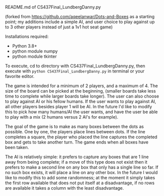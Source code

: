 README.md of CS437Final_LundbergDanny.py

(forked from https://github.com/aqeelanwar/Dots-and-Boxes as 
a starting point; my additions include a simple AI, and user 
choice to play against up to 3 other players instead of just
a 1v1 hot seat game)

Installations required:
 - Python 3.8+
 - python module numpy
 - python module tkinter

To execute, cd to directory with CS437Final_LundbergDanny.py, 
then execute with `python CS437Final_LundbergDanny.py` in 
terminal or your favorite editor.

The game is intended for a minimum of 2 players, and a maximum 
of 4. The size of the board can be picked at the beginning, 
(smaller boards take less time to complete while larger boards 
take longer). The user can also choose to play against AI or 
his fellow humans. If the user wants to play against AI, all 
other players besides player 1 will be AI. In the future I'd 
like to modify this to pick how many humans/AI the user 
wants, and have the user be able to play with a mix (2 humans 
versus 2 AI's for example).

The goal of the game is to make as many boxes between the dots 
as possible. One by one, the players place lines between dots. 
If the line completes a square, the player who placed the line 
captures the completed box and gets to take another turn. The 
game ends when all boxes have been taken.

The AI is relatively simple: it prefers to capture any boxes 
that are 1 line away from being complete; if a move of this 
type does not exist then it prefers to make a second line on 
any box that only has a single line so far. If no such box 
exists, it will place a line on any other box. In the future 
I would like to modify this to add some randomness; at the 
moment it simply takes the first row available that does not 
put itself at a disadvantage, if no rows are available it 
takes a column with the least disadvantage. 
